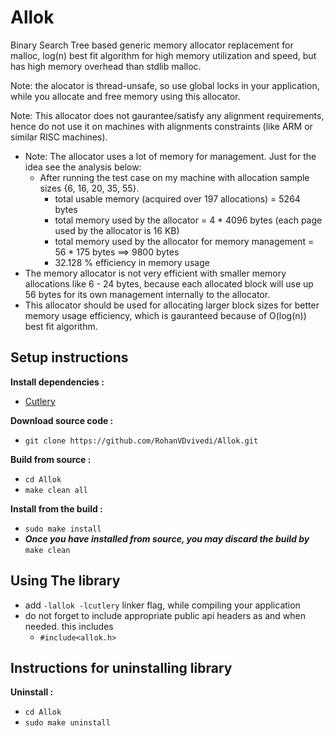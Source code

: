 # Allok
Binary Search Tree based generic memory allocator replacement for malloc, log(n) best fit algorithm for high memory utilization and speed, but has high memory overhead than stdlib malloc.

Note: the alocator is thread-unsafe, so use global locks in your application, while you allocate and free memory using this allocator.

Note: This allocator does not gaurantee/satisfy any alignment requirements, hence do not use it on machines with alignments constraints (like ARM or similar RISC machines).

 * Note: The allocator uses a lot of memory for management. Just for the idea see the analysis below:
	* After running the test case on my machine with allocation sample sizes {6, 16, 20, 35, 55}.
	  * total usable memory (acquired over 197 allocations) = 5264 bytes
	  * total memory used by the allocator = 4 * 4096 bytes (each page used by the allocator is 16 KB)
	  * total memory used by the allocator for memory management = 56 * 175 bytes ==> 9800 bytes
	  * 32.128 % efficiency in memory usage
 * The memory allocator is not very efficient with smaller memory allocations like 6 - 24 bytes, because each allocated block will use up 56 bytes for its own management internally to the allocator.
 * This allocator should be used for allocating larger block sizes for better memory usage efficiency, which is gauranteed because of O(log(n)) best fit algorithm.

## Setup instructions
**Install dependencies :**
 * [Cutlery](https://github.com/RohanVDvivedi/Cutlery)

**Download source code :**
 * `git clone https://github.com/RohanVDvivedi/Allok.git`

**Build from source :**
 * `cd Allok`
 * `make clean all`

**Install from the build :**
 * `sudo make install`
 * ***Once you have installed from source, you may discard the build by*** `make clean`

## Using The library
 * add `-lallok -lcutlery` linker flag, while compiling your application
 * do not forget to include appropriate public api headers as and when needed. this includes
   * `#include<allok.h>`

## Instructions for uninstalling library

**Uninstall :**
 * `cd Allok`
 * `sudo make uninstall`
